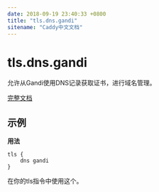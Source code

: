 ```yaml
---
date: 2018-09-19 23:40:33 +0800
title: "tls.dns.gandi"
sitename: "Caddy中文文档"
---
```


# tls.dns.gandi

允许从Gandi使用DNS记录获取证书，进行域名管理。

[完整文档](https://github.com/caddyserver/dnsproviders/blob/master/README.md)

## 示例

__用法__

```caddy
tls {
    dns gandi
}
```

在你的tls指令中使用这个。